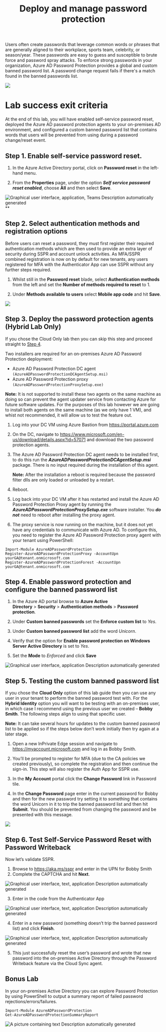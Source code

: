 ﻿---
id: pswdprotect
title: Deploy and manage password protection 
sidebar_label: Password protection
slug: /pswdprotect
---



Users often create passwords that leverage common words or phrases that are generally aligned to their workplace, sports team, celebrity, or season/year. These passwords are easy to guess and susceptible to brute force and password spray attacks. To enforce strong passwords in your organization, Azure AD Password Protection provides a global and custom banned password list. A password change request fails if there's a match found in the banned passwords list.

![](img/pswdprotect.001.png)  
# Lab success exit criteria
At the end of this lab, you will have enabled self-service password reset, deployed the Azure AD password protection agents to your on-premises AD environment, and configured a custom banned password list that contains words that users will be prevented from using during a password change/reset event.

## Step 1. Enable self-service password reset.
1. In the Azure Active Directory portal, click on **Password reset** in the left-hand menu.

1. From the **Properties** page, under the option ***Self service password reset enabled***, choose **All** and then select **Save**.

![Graphical user interface, application, Teams Description automatically generated](img/pswdprotect.002.png)**

## Step 2. Select authentication methods and registration options
Before users can reset a password, they must first register their required authentication methods which are then used to provide an extra layer of security during SSPR and account unlock activities. As MFA/SSPR combined registration is now on by default for new tenants, any users registered for MFA with the Authenticator App can use SSPR without any further steps required.



1. Whilst still in the **Password reset** blade, select **Authentication methods** from the left and set the **Number of methods required to reset** to 1. 

1. Under **Methods available to users** select **Mobile app code** and hit **Save**.

![](img/pswdprotect.003.png)

## Step 3. Deploy the password protection agents (Hybrid Lab Only)
If you chose the Cloud Only lab then you can skip this step and proceed straight to [Step 4](#_step_4._enable).

Two installers are required for an on-premises Azure AD Password Protection deployment:

- Azure AD Password Protection DC agent ``(AzureADPasswordProtectionDCAgentSetup.msi)``
- Azure AD Password Protection proxy ``(AzureADPasswordProtectionProxySetup.exe)``

**Note:** It is not supported to install these two agents on the same machine as doing so can prevent the agent updater service from contacting Azure for future software updates. For the purposes of this lab however we are going to install both agents on the same machine (as we only have 1 VM), and whist not recommended, it will allow us to test the feature out.

1. Log into your DC VM using Azure Bastion from <https://portal.azure.com>
1. On the DC, navigate to <https://www.microsoft.com/en-us/download/details.aspx?id=57071> and download the two password protection agents.
1. The Azure AD Password Protection DC agent needs to be installed first, to do this run the ***AzureADPasswordProtectionDCAgentSetup.msi*** package. There is no input required during the installation of this agent. 

   **Note:** After the installation a reboot is required because the password filter dlls are only loaded or unloaded by a restart.
1. Reboot.
1. Log back into your DC VM after it has restarted and install the Azure AD Password Protection Proxy agent by running the ***AzureADPasswordProtectionProxySetup.exe*** software installer. You ***do not*** need to reboot after installing the proxy agent.
1. The proxy service is now running on the machine, but it does not yet have any credentials to communicate with Azure AD. To configure this, you need to register the Azure AD Password Protection proxy agent with your tenant using PowerShell:

```
Import-Module AzureADPasswordProtection
Register-AzureADPasswordProtectionProxy -AccountUpn yourGA@tenant.onmicrosoft.com
Register-AzureADPasswordProtectionForest -AccountUpn yourGA@tenant.onmicrosoft.com
```

## <a name="_step_4._enable"></a>Step 4. Enable password protection and configure the banned password list
1. In the Azure AD portal browse to **Azure Active Directory** > **Security** > **Authentication methods** > **Password protection**.

1. Under **Custom banned passwords** set the **Enforce custom list** to *Yes*.
1. Under **Custom banned password** **list** add the word *Unicorn*.
1. Verify that the option for **Enable password protection on Windows Server Active Directory** is set to *Yes*.
1. Set the **Mode** to *Enforced* and click **Save**


![Graphical user interface, application Description automatically generated](img/pswdprotect.004.png)

## Step 5. Testing the custom banned password list
If you chose the **Cloud Only** option of this lab guide then you can use any user in your tenant to perform the banned password test with. For the **Hybrid Identity** option you will want to be testing with an on-premises user, in which case I recommend using the previous user we created – **Bobby Smith**. The following steps align to using that specific user.

**Note:** It can take several hours for updates to the custom banned password list to be applied so if the steps below don’t work initially then try again at a later stage.

1. Open a new InPrivate Edge session and navigate to <https://myaccount.microsoft.com> and log in as Bobby Smith.

1. You’ll be prompted to register for MFA (due to the CA policies we created previously), so complete the registration and then continue the sign-in. This step will also register the Auth App for SSPR use.
1. In the **My Account** portal click the **Change Password** link in Password tile.
1. In the **Change Password** page enter in the current password for Bobby and then for the new password try setting it to something that contains the word Unicorn in it to trip the banned password list and then hit **Submit**. You should be prevented from changing the password and be presented with this message.

![](img/pswdprotect.005.png)


## Step 6. Test Self-Service Password Reset with Password Writeback
Now let’s validate SSPR.

1. Browse to <https://aka.ms/sspr> and enter in the UPN for Bobby Smith
1. Complete the CAPTCHA and hit **Next**.

![Graphical user interface, text, application Description automatically generated](img/pswdprotect.006.png)

3. Enter in the code from the Authenticator App

![Graphical user interface, text, application Description automatically generated](img/pswdprotect.007.png)

4. Enter in a new password (something doesn’t trip the banned password list) and click **Finish**.

![Graphical user interface, text, application Description automatically generated](img/pswdprotect.008.png)

5. This just successfully reset the user’s password and wrote that new password into the on-premises Active Directory through the Password Writeback feature via the Cloud Sync agent.
## Bonus Lab
In your on-premises Active Directory you can explore Password Protection by using PowerShell to output a summary report of failed password rejections/errors/failures.

```
Import-Module AzureADPasswordProtection
Get-AzureADPasswordProtectionSummaryReport
```

![A picture containing text Description automatically generated](img/pswdprotect.009.png)

